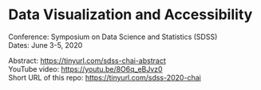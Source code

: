 # Data Visualization and Accessibility

Conference: Symposium on Data Science and Statistics (SDSS)  
Dates: June 3-5, 2020  

Abstract: https://tinyurl.com/sdss-chai-abstract  
YouTube video: https://youtu.be/8O6q_eBJvz0  
Short URL of this repo: https://tinyurl.com/sdss-2020-chai
